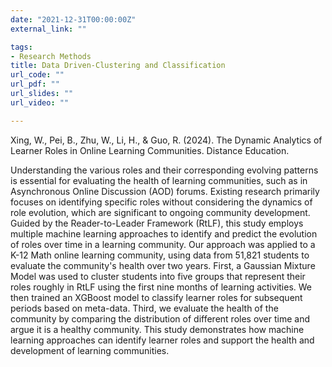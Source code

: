 ```yaml
---
date: "2021-12-31T00:00:00Z"
external_link: ""

tags:
- Research Methods
title: Data Driven-Clustering and Classification 
url_code: ""
url_pdf: ""
url_slides: ""
url_video: ""

---
```

Xing, W., Pei, B., Zhu, W., Li, H., & Guo, R. (2024). The Dynamic Analytics of Learner Roles in Online Learning Communities. Distance Education. 

Understanding the various roles and their corresponding evolving patterns is essential for evaluating the health of learning communities, such as in Asynchronous Online Discussion (AOD) forums. Existing research primarily focuses on identifying specific roles without considering the dynamics of role evolution, which are significant to ongoing community development. Guided by the Reader-to-Leader Framework (RtLF), this study employs multiple machine learning approaches to identify and predict the evolution of roles over time in a learning community. Our approach was applied to a K-12 Math online learning community, using data from 51,821 students to evaluate the community's health over two years. First, a Gaussian Mixture Model was used to cluster students into five groups that represent their roles roughly in RtLF using the first nine months of learning activities. We then trained an XGBoost model to classify learner roles for subsequent periods based on meta-data. Third, we evaluate the health of the community by comparing the distribution of different roles over time and argue it is a healthy community. This study demonstrates how machine learning approaches can identify learner roles and support the health and development of learning communities.
